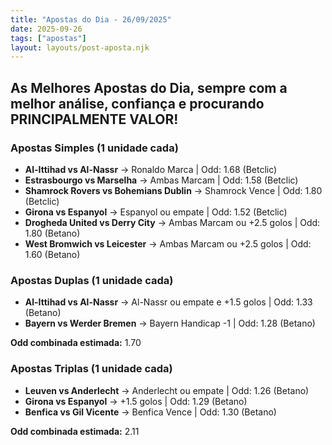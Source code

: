 ```yaml
---
title: "Apostas do Dia - 26/09/2025"
date: 2025-09-26
tags: ["apostas"]
layout: layouts/post-aposta.njk
---
```


## As Melhores Apostas do Dia, sempre com a melhor análise, confiança e procurando PRINCIPALMENTE VALOR!

### Apostas Simples (1 unidade cada)

- **Al-Ittihad vs Al-Nassr** → Ronaldo Marca | Odd: 1.68 (Betclic) 
- **Estrasbourgo vs Marselha** → Ambas Marcam | Odd: 1.58 (Betclic) 
- **Shamrock Rovers vs Bohemians Dublin** → Shamrock Vence | Odd: 1.80 (Betclic) 
- **Girona vs Espanyol** → Espanyol ou empate | Odd: 1.52 (Betclic) 
- **Drogheda United vs Derry City** → Ambas Marcam ou +2.5 golos | Odd: 1.80 (Betano)
- **West Bromwich vs Leicester** → Ambas Marcam ou +2.5 golos | Odd: 1.60 (Betano)  


### Apostas Duplas (1 unidade cada)

- **Al-Ittihad vs Al-Nassr** → Al-Nassr ou empate e +1.5 golos | Odd: 1.33 (Betano)
- **Bayern vs Werder Bremen** → Bayern Handicap -1 | Odd: 1.28 (Betano) 

**Odd combinada estimada:** 1.70


### Apostas Triplas (1 unidade cada)

- **Leuven vs Anderlecht** → Anderlecht ou empate | Odd: 1.26 (Betano)
- **Girona vs Espanyol** → +1.5 golos | Odd: 1.29 (Betano) 
- **Benfica vs Gil Vicente** → Benfica Vence | Odd: 1.30 (Betano) 

**Odd combinada estimada:** 2.11